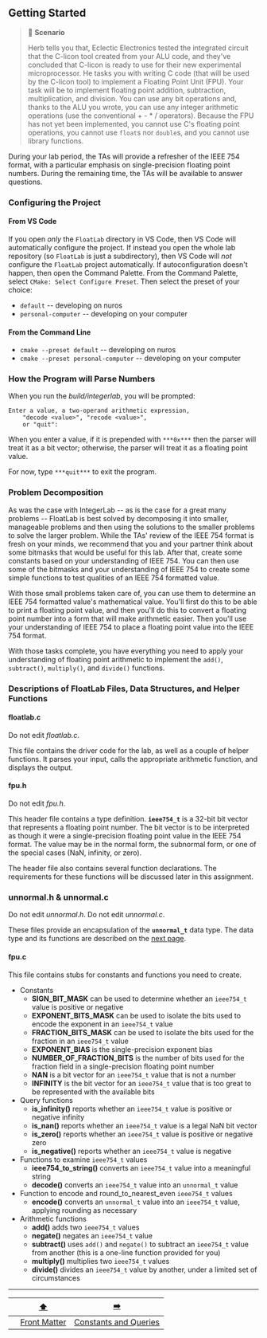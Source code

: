 ## Getting Started

> 📇 **Scenario**
>
> Herb tells you that, Eclectic Electronics tested the integrated circuit that the C-licon tool created from your ALU code, and they've concluded that C-licon is ready to use for their new experimental microprocessor.
> He tasks you with writing C code (that will be used by the C-licon tool) to implement a Floating Point Unit (FPU).
> Your task will be to implement floating point addition, subtraction, multiplication, and division.
> You can use any bit operations and, thanks to the ALU you wrote, you can use any integer arithmetic operations (use the conventional + - * / operators).
> Because the FPU has not yet been implemented, you cannot use C's floating point operations, you cannot use `float`s nor `double`s, and you cannot use library functions.

During your lab period, the TAs will provide a refresher of the IEEE&nbsp;754 format, with a particular emphasis on single-precision floating point numbers.
During the remaining time, the TAs will be available to answer questions.


### Configuring the Project

#### From VS Code

If you open *only* the `FloatLab` directory in VS Code, then VS Code will automatically configure the project.
If instead you open the whole lab repository (so `FloatLab` is just a subdirectory), then VS Code will *not* configure the `FloatLab` project automatically.
If autoconfiguration doesn't happen, then open the Command Palette.
From the Command Palette, select `CMake: Select Configure Preset`.
Then select the preset of your choice:

- `default` -- developing on nuros
- `personal-computer` -- developing on your computer

#### From the Command Line

- `cmake --preset default` -- developing on nuros
- `cmake --preset personal-computer` -- developing on your computer


### How the Program will Parse Numbers

When you run the *build/integerlab*, you will be prompted:

```
Enter a value, a two-operand arithmetic expression,
    "decode <value>", "recode <value>",
    or "quit":
```

When you enter a value, if it is prepended with `***0x***` then the parser will treat it as a bit vector;
otherwise, the parser will treat it as a floating point value.

For now, type `***quit***` to exit the program.


### Problem Decomposition

As was the case with IntegerLab -- as is the case for a great many problems -- FloatLab is best solved by decomposing it into smaller, manageable problems and then using the solutions to the smaller problems to solve the larger problem.
While the TAs' review of the IEEE 754 format is fresh on your minds, we recommend that you and your partner think about some bitmasks that would be useful for this lab.
After that, create some constants based on your understanding of IEEE 754.
You can then use some of the bitmasks and your understanding of IEEE 754 to create some simple functions to test qualities of an IEEE 754 formatted value.

With those small problems taken care of, you can use them to determine an IEEE 754 formatted value's mathematical value.
You'll first do this to be able to print a floating point value, and then you'll do this to convert a floating point number into a form that will make arithmetic easier.
Then you'll use your understanding of IEEE 754 to place a floating point value into the IEEE 754 format.

With those tasks complete, you have everything you need to apply your understanding of floating point arithmetic to implement the `add()`, `subtract()`, `multiply()`, and `divide()` functions.


### Descriptions of FloatLab Files, Data Structures, and Helper Functions

#### floatlab.c

Do not edit *floatlab.c*.

This file contains the driver code for the lab, as well as a couple of helper functions.
It parses your input, calls the appropriate arithmetic function, and displays the output.

#### fpu.h

Do not edit *fpu.h*.

This header file contains a type definition.
**`ieee754_t`** is a 32-bit bit vector that represents a floating point number.
The bit vector is to be interpreted as though it were a single-precision floating point value in the IEEE 754 format.
The value may be in the normal form, the subnormal form, or one of the special cases (NaN, infinity, or zero).

The header file also contains several function declarations.
The requirements for these functions will be discussed later in this assignment.

### unnormal.h & unnormal.c
Do not edit *unnormal.h*.
Do not edit *unnormal.c*.

These files provide an encapsulation of the **`unnormal_t`** data type.
The data type and its functions are described on the [next page](02-unnormal_t.md).

#### fpu.c

This file contains stubs for constants and functions you need to create.
- Constants
  - **SIGN_BIT_MASK** can be used to determine whether an `ieee754_t` value is positive or negative
  - **EXPONENT_BITS_MASK** can be used to isolate the bits used to encode the exponent in an `ieee754_t` value
  - **FRACTION_BITS_MASK** can be used to isolate the bits used for the fraction in an `ieee754_t` value
  - **EXPONENT_BIAS** is the single-precision exponent bias
  - **NUMBER_OF_FRACTION_BITS** is the number of bits used for the fraction field in a single-precision floating point number
  - **NAN** is a bit vector for an `ieee754_t` value that is not a number
  - **INFINITY** is the bit vector for an `ieee754_t` value that is too great to be represented with the available bits
- Query functions
  - **is_infinity()** reports whether an `ieee754_t` value is positive or negative infinity
  - **is_nan()** reports whether an `ieee754_t` value is a legal NaN bit vector
  - **is_zero()** reports whether an `ieee754_t` value is positive or negative zero
  - **is_negative()** reports whether an `ieee754_t` value is negative
- Functions to examine `ieee754_t` values
  - **ieee754_to_string()** converts an `ieee754_t` value into a meaningful string
  - **decode()** converts an `ieee754_t` value into an `unnormal_t` value
- Function to encode and round_to_nearest_even `ieee754_t` values
  - **encode()** converts an `unnormal_t` value into an `ieee754_t` value, applying rounding as necessary
- Arithmetic functions
  - **add()** adds two `ieee754_t` values
  - **negate()** negates an `ieee754_t` value
  - **subtract()** uses `add()` and `negate()` to subtract an `ieee754_t` value from another (this is a one-line function provided for you)
  - **multiply()** multiplies two `ieee754_t` values
  - **divide()** divides an `ieee754_t` value by another, under a limited set of circumstances

---

|                 |      [⬆️](../README.md)      |          [➡️](03-constants-queries.md)           |
|:---------------:|:----------------------------:|:------------------------------------------------:|
|                 | [Front Matter](../README.md) | [Constants and Queries](03-constants-queries.md) |
